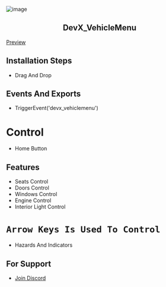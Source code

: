 ![image](https://imgur.com/py5ph9m.png)

<h2 align="center">DevX_VehicleMenu</h2>

[Preview](https://www.youtube.com/watch?v=oLHex_qSobI)

## Installation Steps
- Drag And Drop
## Events And Exports
- TriggerEvent('devx_vehiclemenu')
# Control
- Home Button

## Features
- Seats Control
- Doors Control
- Windows Control
- Engine Control
- Interior Light Control
  
# `Arrow Keys Is Used To Control`
- Hazards And Indicators

## For Support
- [Join Discord](https://discord.gg/pwZztPt3cs)